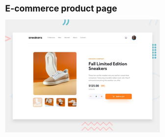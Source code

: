 # E-commerce product page

![Design preview for the E-commerce product page coding challenge](./design/desktop-preview.jpg)


